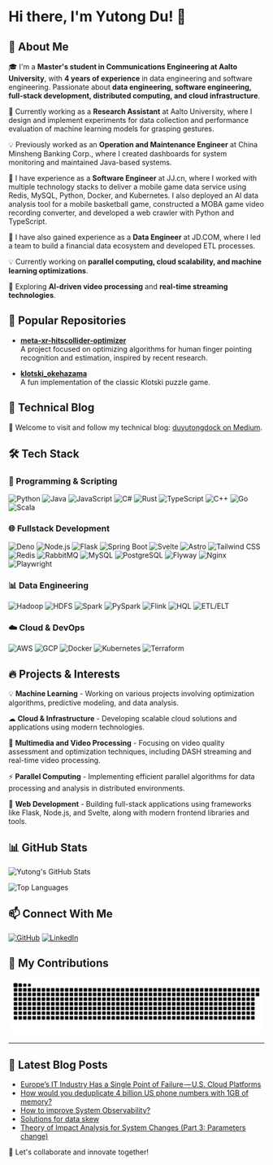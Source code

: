 # Hi there, I'm Yutong Du! 👋


## 🚀 About Me

🎓 I'm a **Master's student in Communications Engineering at Aalto University**, with **4 years of experience** in data engineering and software engineering. Passionate about **data engineering, software engineering, full-stack development, distributed computing, and cloud infrastructure**.

💼 Currently working as a **Research Assistant** at Aalto University, where I design and implement experiments for data collection and performance evaluation of machine learning models for grasping gestures.

💡 Previously worked as an **Operation and Maintenance Engineer** at China Minsheng Banking Corp., where I created dashboards for system monitoring and maintained Java-based systems.

👾 I have experience as a **Software Engineer** at JJ.cn, where I worked with multiple technology stacks to deliver a mobile game data service using Redis, MySQL, Python, Docker, and Kubernetes. I also deployed an AI data analysis tool for a mobile basketball game, constructed a MOBA game video recording converter, and developed a web crawler with Python and TypeScript.

🌱 I have also gained experience as a **Data Engineer** at JD.COM, where I led a team to build a financial data ecosystem and developed ETL processes.

💡 Currently working on **parallel computing, cloud scalability, and machine learning optimizations**.

🌱 Exploring **AI-driven video processing** and **real-time streaming technologies**.

## 🌟 Popular Repositories
- **[meta-xr-hitscollider-optimizer](https://github.com/DuyutongDockBlocks16/meta-xr-hitscollider-optimizer)**  
  A project focused on optimizing algorithms for human finger pointing recognition and estimation, inspired by recent research.

- **[klotski_okehazama](https://github.com/DuyutongDockBlocks16/klotski_okehazama)**  
  A fun implementation of the classic Klotski puzzle game.

## 📖 Technical Blog

📝 Welcome to visit and follow my technical blog: [duyutongdock on Medium](https://medium.com/@duyutongdock).

## 🛠️ Tech Stack

### 🚀 Programming & Scripting
![Python](https://img.shields.io/badge/-Python-3776AB?style=flat&logo=python&logoColor=white)
![Java](https://img.shields.io/badge/-Java-007396?style=flat&logo=java&logoColor=white)
![JavaScript](https://img.shields.io/badge/-JavaScript-F7DF1E?style=flat&logo=javascript&logoColor=black)
![C#](https://img.shields.io/badge/-C%23-239120?style=flat&logo=c-sharp&logoColor=white)
![Rust](https://img.shields.io/badge/-Rust-000000?style=flat&logo=rust&logoColor=white)
![TypeScript](https://img.shields.io/badge/-TypeScript-3178C6?style=flat&logo=typescript&logoColor=white)
![C++](https://img.shields.io/badge/-C++-00599C?style=flat&logo=c%2B%2B&logoColor=white)
![Go](https://img.shields.io/badge/-Go-00ADD8?style=flat&logo=go&logoColor=white)
![Scala](https://img.shields.io/badge/-Scala-DC322F?style=flat&logo=scala&logoColor=white)

### 🌐 Fullstack Development
![Deno](https://img.shields.io/badge/-Deno-000000?style=flat&logo=deno&logoColor=white)
![Node.js](https://img.shields.io/badge/-Node.js-339933?style=flat&logo=node.js&logoColor=white)
![Flask](https://img.shields.io/badge/-Flask-000000?style=flat&logo=flask&logoColor=white)
![Spring Boot](https://img.shields.io/badge/-Spring%20Boot-6DB33F?style=flat&logo=spring&logoColor=white)
![Svelte](https://img.shields.io/badge/-Svelte-FF3E00?style=flat&logo=svelte&logoColor=white)
![Astro](https://img.shields.io/badge/-Astro-FF5B00?style=flat&logo=astro&logoColor=white)
![Tailwind CSS](https://img.shields.io/badge/-Tailwind%20CSS-06B6D4?style=flat&logo=tailwindcss&logoColor=white)
![Redis](https://img.shields.io/badge/-Redis-DC382D?style=flat&logo=redis&logoColor=white)
![RabbitMQ](https://img.shields.io/badge/-RabbitMQ-FF6600?style=flat&logo=rabbitmq&logoColor=white)
![MySQL](https://img.shields.io/badge/-MySQL-4479A1?style=flat&logo=mysql&logoColor=white)
![PostgreSQL](https://img.shields.io/badge/-PostgreSQL-4169E1?style=flat&logo=postgresql&logoColor=white)
![Flyway](https://img.shields.io/badge/-Flyway-0D5B8E?style=flat&logo=flyway&logoColor=white)
![Nginx](https://img.shields.io/badge/-Nginx-009639?style=flat&logo=nginx&logoColor=white)
![Playwright](https://img.shields.io/badge/-Playwright-2B2A29?style=flat&logo=playwright&logoColor=white)

### 📊 Data Engineering
![Hadoop](https://img.shields.io/badge/-Hadoop-66CCFF?style=flat&logo=apachehadoop&logoColor=white)
![HDFS](https://img.shields.io/badge/-HDFS-0F9C67?style=flat&logo=apachehadoop&logoColor=white)
![Spark](https://img.shields.io/badge/-Spark-E25A1C?style=flat&logo=apachespark&logoColor=white)
![PySpark](https://img.shields.io/badge/-PySpark-E25A1C?style=flat&logo=apachespark&logoColor=white)
![Flink](https://img.shields.io/badge/-Flink-00B2A9?style=flat&logo=apacheflink&logoColor=white)
![HQL](https://img.shields.io/badge/-HQL-9B59B6?style=flat&logo=apachehadoop&logoColor=white)
![ETL/ELT](https://img.shields.io/badge/-ETL/ELT-FF9900?style=flat&logo=apachehadoop&logoColor=white)

### ☁️ Cloud & DevOps
![AWS](https://img.shields.io/badge/-AWS-232F3E?style=flat&logo=amazon-aws&logoColor=white)
![GCP](https://img.shields.io/badge/-GCP-4285F4?style=flat&logo=google-cloud&logoColor=white)
![Docker](https://img.shields.io/badge/-Docker-2496ED?style=flat&logo=docker&logoColor=white)
![Kubernetes](https://img.shields.io/badge/-Kubernetes-326CE5?style=flat&logo=kubernetes&logoColor=white)
![Terraform](https://img.shields.io/badge/-Terraform-7B42BC?style=flat&logo=terraform&logoColor=white)

## 🔥 Projects & Interests

💡 **Machine Learning** - Working on various projects involving optimization algorithms, predictive modeling, and data analysis. 

☁ **Cloud & Infrastructure** - Developing scalable cloud solutions and applications using modern technologies.

🎥 **Multimedia and Video Processing** - Focusing on video quality assessment and optimization techniques, including DASH streaming and real-time video processing.

⚡ **Parallel Computing** - Implementing efficient parallel algorithms for data processing and analysis in distributed environments.

🔧 **Web Development** - Building full-stack applications using frameworks like Flask, Node.js, and Svelte, along with modern frontend libraries and tools.


## 📊 GitHub Stats

![Yutong's GitHub Stats](https://github-readme-stats.vercel.app/api?username=DuyutongDockBlocks16&show_icons=true&theme=radical)

![Top Languages](https://github-readme-stats.vercel.app/api/top-langs/?username=DuyutongDockBlocks16&layout=compact&theme=radical)

## 📫 Connect With Me

[![GitHub](https://img.shields.io/badge/GitHub-000000?style=for-the-badge&logo=github&logoColor=white)](https://github.com/DuyutongDockBlocks16)
[![LinkedIn](https://img.shields.io/badge/LinkedIn-0077B5?style=for-the-badge&logo=linkedin&logoColor=white)](https://www.linkedin.com/in/yutong-du-65750128b/)

## 🐍 My Contributions

<div align="center">
  <picture>
    <source media="(prefers-color-scheme: dark)" srcset="https://raw.githubusercontent.com/DuyutongDockBlocks16/DuyutongDockBlocks16/output/github-contribution-grid-snake-dark.svg" />
    <source media="(prefers-color-scheme: light)" srcset="https://raw.githubusercontent.com/DuyutongDockBlocks16/DuyutongDockBlocks16/output/github-contribution-grid-snake.svg" />
    <img alt="github-snake" src="https://raw.githubusercontent.com/DuyutongDockBlocks16/DuyutongDockBlocks16/output/github-contribution-grid-snake.svg" />
  </picture>
</div>

<hr>

## 📕 Latest Blog Posts
<!-- BLOG-POST-LIST:START -->
- [Europe’s IT Industry Has a Single Point of Failure — U.S. Cloud Platforms](https://medium.com/@duyutongdock/europes-it-industry-has-a-single-point-of-failure-u-s-cloud-platforms-1492f0c2821c?source=rss-49fb0a11324d------2)
- [How would you deduplicate 4 billion US phone numbers with 1GB of memory?](https://medium.com/@duyutongdock/how-would-you-deduplicate-4-billion-us-phone-numbers-with-1gb-of-memory-10eb7498aa58?source=rss-49fb0a11324d------2)
- [How to improve System Observability?](https://medium.com/@duyutongdock/how-to-improve-system-observability-af2644830e0a?source=rss-49fb0a11324d------2)
- [Solutions for data skew](https://medium.com/@duyutongdock/solutions-for-data-skew-8f714300eab1?source=rss-49fb0a11324d------2)
- [Theory of Impact Analysis for System Changes &lpar;Part 3: Parameters change&rpar;](https://medium.com/@duyutongdock/theory-of-impact-analysis-for-system-changes-part-3-parameters-change-5a0096136ef3?source=rss-49fb0a11324d------2)
<!-- BLOG-POST-LIST:END -->

🚀 Let's collaborate and innovate together!